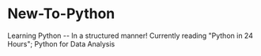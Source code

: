 # New-To-Python
Learning Python -- In a structured manner! Currently reading "Python in 24 Hours"; Python for Data Analysis
